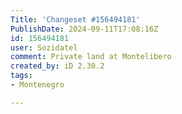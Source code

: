 ```yaml
---
Title: 'Changeset #156494181'
PublishDate: 2024-09-11T17:08:16Z
id: 156494181
user: Sozidatel
comment: Private land at Montelibero
created_by: iD 2.30.2
tags:
- Montenegro

---
```

